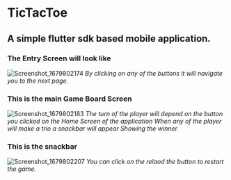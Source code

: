 # TicTacToe
## A simple flutter sdk based mobile application.
### **The Entry Screen will look like**
![Screenshot_1679802174](https://user-images.githubusercontent.com/97942353/227754227-bc405f00-acad-4012-b013-3e61f79f82b0.png)
_By clicking on any of the buttons it will navigate you to the next page._
### **This is the main Game Board Screen**
![Screenshot_1679802183](https://user-images.githubusercontent.com/97942353/227754287-084685de-0893-49e3-8188-857d6d68aa2f.png)
_The turn of the player will depend on the button you clicked on the Home Screen of the application_
_When any of the player will make a trio a snackbar will appear Showing the winner._
### **This is the snackbar**
![Screenshot_1679802207](https://user-images.githubusercontent.com/97942353/227754349-d26e3765-37fa-4202-ad34-f51af69816b7.png)
_You can click on the relaod the button to restart the game._
